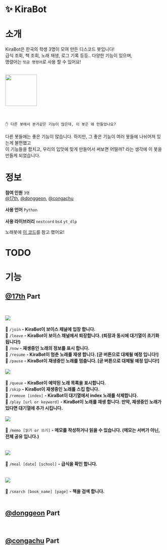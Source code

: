 
# ✨ KiraBot
# 소개
KiraBot은 한국의 학생 3명이 모여 만든 디스코드 봇입니다!<br>
급식 조회, 책 조회, 노래 재생, 로그 기록 등등.. 다양한 기능이 있으며,<br>
명령어는 ``빗금 명령어``로 사용 할 수 있어요!<br><br>

<a href="https://discord.com/api/oauth2/authorize?client_id=703956235900420226&permissions=126016&scope=bot"><img width="100px" src="https://user-images.githubusercontent.com/68435966/187939033-005b1748-12d9-41e8-8e3b-8de047bbd0ae.png"/></a><br><br><br>

``✋ 다른 봇에서 본거같은 기능이 많은데, 이 봇은 왜 만들었나요?``<br><br>
다른 봇들에는 좋은 기능이 많습니다. 하지만, 그 좋은 기능이 여러 봇들에 나뉘어져 있는게 불편했고<br>
이 기능들을 합치고, 우리의 입맛에 맞게 만들어서 써보면 어떨까? 라는 생각에 이 봇을 만들게 되었습니다.


# 정보
**참여 인원** ``3명``<br>
<a href="https://github.com/oneseventh">@17th</a>, <a href="https://github.com/zzxz46412">@donggeon</a>, <a href="https://github.com/congachu">@congachu</a><br><br>
**사용 언어** ``Python``<br><br>
**사용 라이브러리** ``nextcord`` ``bs4`` ``yt_dlp``

노래봇에 [이 코드](https://gist.github.com/vbe0201/ade9b80f2d3b64643d854938d40a0a2d)를 참고 했어요!

# TODO


# 기능
<h2><a href="https://github.com/oneseventh">@17th</a> Part</h2><br>

<img src="https://user-images.githubusercontent.com/68435966/187944836-32a78b66-3174-43b8-8745-ec8689848a3a.png"/><br><br>
🎵 ``/join`` **- KiraBot이 보이스 채널에 입장 합니다.**<br>
🎵 ``/leave`` **- KiraBot이 보이스 채널에서 퇴장합니다. (퇴장과 동시에 대기열이 초기화 됩니다!)**<br>
🎵 ``/now`` **- 재생중인 노래의 정보를 표시 합니다.**<br>
🎵 ``/resume`` **- KiraBot이 멈춘 노래를 재생 합니다. [곧 버튼으로 대체될 예정 입니다!]**<br>
🎵 ``/pause`` **- KiraBot이 재생중인 노래를 멈춥니다. [곧 버튼으로 대체될 예정 입니다!]**<br>
<br><img src="https://user-images.githubusercontent.com/68435966/187945605-85cb9f52-58aa-4f4f-9974-ff976f512b3c.png"/><br><br>
🎵 ``/queue`` **- KiraBot이 예약된 노래 목록을 표시합니다.**<br>
🎵 ``/skip`` **- KiraBot이 재생중인 노래를 스킵 합니다.**<br>
🎵 ``/remove [index]`` **- KiraBot이 대기열에서 index 노래를 삭제합니다.**<br>
🎵 ``/play [url or keyword]`` **- KiraBot이 노래를 재생 합니다. 만약, 재생중인 노래가 있다면 대기열에 추가 시킵니다.**<br>
<br><img src="https://user-images.githubusercontent.com/68435966/187948224-cf9f3d75-cc0d-4d9e-9e6a-d71447d1fbb6.png"/><br><br>
📝 ``/memo [읽기 or 쓰기]`` **- 메모를 작성하거나 읽을 수 있습니다. (메모는 서버가 아닌, 전체 공유 입니다.)**<br><br>
<br><img src="https://user-images.githubusercontent.com/68435966/187947251-b3372e49-6009-48dd-99b9-b656503b2926.png"/><br><br>
🍔 ``/meal [date] [school]`` **- 급식을 확인 합니다.**<br><br>
<br><img src="https://user-images.githubusercontent.com/68435966/187946824-6a25b714-d72f-4d90-b043-5a76a5a3cab6.png"/><br><br>
📖 ``/search [book_name] [page]`` **- 책을 검색 합니다.**<br><br>

<h2><a href="https://github.com/zzxz46412">@donggeon</a> Part</h2><br>
<h2><a href="https://github.com/congachu">@congachu</a> Part</h2><br>
